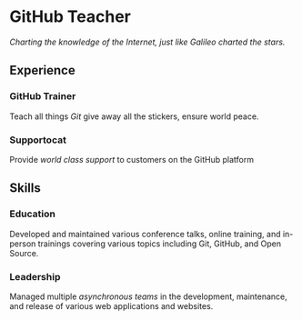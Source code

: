 # GitHub Teacher

_Charting the knowledge of the Internet, just like Galileo charted the stars._

## Experience

### GitHub Trainer

Teach all things _Git_ give away all the stickers, ensure world peace.

### Supportocat

Provide _world class support_ to customers on the GitHub platform

## Skills

### Education

Developed and maintained various conference talks, online training, and in-person trainings covering various topics including Git, GitHub, and Open Source.

### Leadership

Managed multiple _asynchronous teams_ in the development, maintenance, and release of various web applications and websites.
